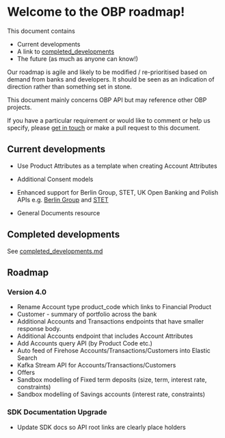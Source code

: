 # Welcome to the OBP roadmap!

This document contains

* Current developments
* A link to [completed_developments](completed_developments.md)
* The future (as much as anyone can know!) 

Our roadmap is agile and likely to be modified / re-prioritised based on demand from banks and developers. It should be seen as an indication of direction rather than something set in stone.

This document mainly concerns OBP API but may reference other OBP projects.

If you have a particular requirement or would like to comment or help us specify, please [get in touch](http://www.openbankproject.com/contact) or make a pull request to this document.


## Current developments

* Use Product Attributes as a template when creating Account Attributes

* Additional Consent models

* Enhanced support for Berlin Group, STET, UK Open Banking and Polish APIs e.g.
 [Berlin Group](https://apiexplorersandbox.openbankproject.com/?version=BGv3.1) and [STET](https://apiexplorersandbox.openbankproject.com/?version=STETv1.4)

* General Documents resource

## Completed developments

See [completed_developments.md](completed_developments.md)

## Roadmap

### Version 4.0

* Rename Account type product_code which links to Financial Product
* Customer - summary of portfolio across the bank
* Additional Accounts and Transactions endpoints that have smaller response body.
* Additional Accounts endpoint that includes Account Attributes
* Add Accounts query API (by Product Code etc.)
* Auto feed of Firehose Accounts/Transactions/Customers into Elastic Search
* Kafka Stream API for Accounts/Transactions/Customers
* Offers
* Sandbox modelling of Fixed term deposits (size, term, interest rate, constraints)
* Sandbox modelling of Savings accounts (interest rate, constraints)

### SDK Documentation Upgrade

*   Update SDK docs so API root links are clearly place holders
